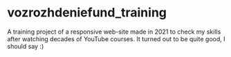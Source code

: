 # vozrozhdeniefund_training
A training project of a responsive web-site made in 2021 to check my skills after watching decades of YouTube courses. It turned out to be quite good, I should say :)
